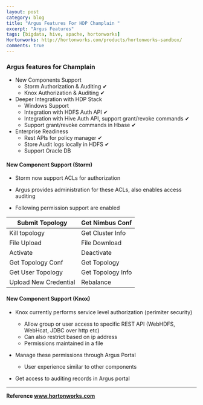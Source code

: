 ```yaml
---
layout: post
category: blog
title: "Argus Features For HDP Champlain "
excerpt: "Argus Features"
tags: [bigdata, hive, apache, hortonworks]
Hortonworks: http://hortonworks.com/products/hortonworks-sandbox/
comments: true
---
```


### Argus features for Champlain

- New Components Support
    - Storm Authorization & Auditing ✔
    - Knox Authorization & Auditing ✔
- Deeper Integration with HDP Stack
    - Windows Support
    - Integration with HDFS Auth API ✔
    - Integration with Hive Auth API, support grant/revoke commands ✔
    - Support grant/revoke commands in Hbase ✔
- Enterprise Readiness
    - Rest APIs for policy manager ✔
    - Store Audit logs locally in HDFS ✔
    - Support Oracle DB

#### New Component Support (Storm)

- Storm now support ACLs for authorization

- Argus provides administration for these ACLs, also enables access auditing

- Following permission support are enabled

| Submit Topology   | Get Nimbus Conf |
|-----------------|-----------------|
| Kill topology | Get Cluster Info |
| File Upload  | File Download |
| Activate | Deactivate |
| Get Topology Conf | Get Topology |
| Get User Topology | Get Topology Info |
| Upload New Credential | Rebalance |

#### New Component Support (Knox)
- Knox currently performs service level authorization (perimiter security)
    - Allow group or user access to specific REST API (WebHDFS, WebHcat, JDBC over http etc)
    - Can also restrict based on ip address
    - Permissions maintained in a file

- Manage these permissions through Argus Portal 
    - User experience similar to other components

- Get access to auditing records in Argus portal

***

**Reference www.hortonworks.com**

